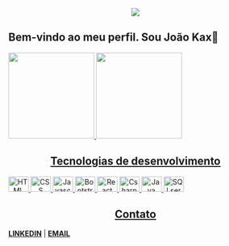 <p align="center">
  <a href="https://github.com/joaokax"><img src="https://readme-typing-svg.herokuapp.com/?lines=Desenvolvedor%20Full-Stack&font=Fira%20Code&center=true&width=440&height=45&color=19faab&vCenter=true&size=22"  ></a>
</p>

## Bem-vindo ao meu perfil. Sou João Kax👋

<div>
 <a href="https://github.com/joaokax" align="center">
  <img height="170em" src="https://github-readme-stats.vercel.app/api?username=joaokax&show_icons=true&theme=dark&include_all_commits=true&count_private=true&hide_border=true&locale=pt-BR"/>
  <img height="170em" src="https://github-readme-stats.vercel.app/api/top-langs/?username=joaokax&layout=compact&langs_count=7&theme=dark&hide_border=true&locale=pt-BR"/>
</div>
  
## Tecnologias de desenvolvimento  
  
  <div style="display: inline_block">
  <img alt="HTML" height="30" width="40" src="https://cdn.jsdelivr.net/gh/devicons/devicon/icons/html5/html5-plain-wordmark.svg" />
  <img alt="CSS" height="30" width="40" src="https://cdn.jsdelivr.net/gh/devicons/devicon/icons/css3/css3-plain-wordmark.svg" />
  <img alt="Javascript" height="30" width="40" src="https://cdn.jsdelivr.net/gh/devicons/devicon/icons/javascript/javascript-plain.svg" />
  <img alt="Bootstrap" height="30" width="40" src="https://cdn.jsdelivr.net/gh/devicons/devicon/icons/bootstrap/bootstrap-plain-wordmark.svg" />
  <img alt="React" height="30" width="40" src="https://cdn.jsdelivr.net/gh/devicons/devicon/icons/react/react-original-wordmark.svg" />
  <img alt="Csharp" height="30" width="40" src="https://cdn.jsdelivr.net/gh/devicons/devicon/icons/csharp/csharp-plain.svg" />
  <img alt="Java" height="30" width="40" src="https://cdn.jsdelivr.net/gh/devicons/devicon/icons/java/java-plain-wordmark.svg" />
  <img alt="SQLserver" height="30" width="40" src="https://cdn.jsdelivr.net/gh/devicons/devicon/icons/microsoftsqlserver/microsoftsqlserver-plain-wordmark.svg" />
    
## Contato
    
[**LINKEDIN**](https://www.linkedin.com/in/joaokax/) | [**EMAIL**](mailto:lukaxsilva.ls@gmail.com) 
